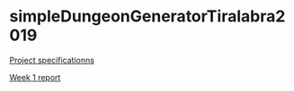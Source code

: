 # simpleDungeonGeneratorTiralabra2019  

[Project specificationns](https://github.com/alemati/simpleDungeonGeneratorTiralabra2019/blob/master/documentation/specifications.md)  

[Week 1 report](https://github.com/alemati/simpleDungeonGeneratorTiralabra2019/edit/master/documentation/weekReports/week1.md)

